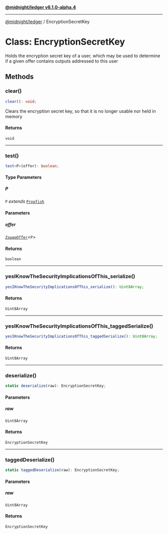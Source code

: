 [**@midnight/ledger v6.1.0-alpha.4**](../README.md)

***

[@midnight/ledger](../globals.md) / EncryptionSecretKey

# Class: EncryptionSecretKey

Holds the encryption secret key of a user, which may be used to determine if
a given offer contains outputs addressed to this user

## Methods

### clear()

```ts
clear(): void;
```

Clears the encryption secret key, so that it is no longer usable nor held in memory

#### Returns

`void`

***

### test()

```ts
test<P>(offer): boolean;
```

#### Type Parameters

##### P

`P` *extends* [`Proofish`](../type-aliases/Proofish.md)

#### Parameters

##### offer

[`ZswapOffer`](ZswapOffer.md)\<`P`\>

#### Returns

`boolean`

***

### yesIKnowTheSecurityImplicationsOfThis\_serialize()

```ts
yesIKnowTheSecurityImplicationsOfThis_serialize(): Uint8Array;
```

#### Returns

`Uint8Array`

***

### yesIKnowTheSecurityImplicationsOfThis\_taggedSerialize()

```ts
yesIKnowTheSecurityImplicationsOfThis_taggedSerialize(): Uint8Array;
```

#### Returns

`Uint8Array`

***

### deserialize()

```ts
static deserialize(raw): EncryptionSecretKey;
```

#### Parameters

##### raw

`Uint8Array`

#### Returns

`EncryptionSecretKey`

***

### taggedDeserialize()

```ts
static taggedDeserialize(raw): EncryptionSecretKey;
```

#### Parameters

##### raw

`Uint8Array`

#### Returns

`EncryptionSecretKey`
